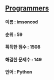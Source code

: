 ## [Programmers](https://www.welcomekakao.com/learn/challenges)
#### 이름 : imsoncod
#### 순위 : 59
#### 흭득한 점수 : 1508
#### 해결한 문제수 : 149
#### 언어 : Python
